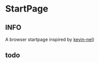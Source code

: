 # StartPage

## INFO

A browser startpage inspired by [kevin-nel](https://github.com/kevin-nel/Terminal-Basic))




## todo


